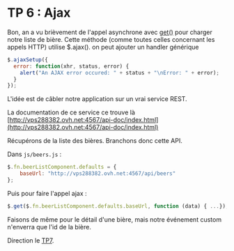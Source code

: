 # TP 6 : Ajax

Bon, an a vu brièvement de l'appel asynchrone avec [get()](https://api.jquery.com/jquery.get/) pour
charger notre liste de bière. Cette méthode (comme toutes celles concernant les appels HTTP) utilise $.ajax(). 
on peut ajouter un handler générique

```js
$.ajaxSetup({
  error: function(xhr, status, error) {
    alert("An AJAX error occured: " + status + "\nError: " + error);
  }
});
```
     
L'idée est de câbler notre application sur un vrai service REST.

La documentation de ce service ce trouve là [http://vps288382.ovh.net:4567/api-doc/index.html](http://vps288382.ovh.net:4567/api-doc/index.html)

Récupérons de la liste des bières. Branchons donc cette API. 

Dans `js/beers.js` : 

```js
$.fn.beerListComponent.defaults = {
    baseUrl: "http://vps288382.ovh.net:4567/api/beers"
};
```
    
Puis pour faire l'appel ajax : 

```js
$.get($.fn.beerListComponent.defaults.baseUrl, function (data) { ...});
```

Faisons de même pour le détail d'une bière, mais notre événement custom n'enverra que l'id de la bière.

Direction le [TP7](../tp7).